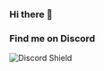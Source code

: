 ### Hi there 👋

### Find me on Discord
![Discord Shield](https://discord.c99.nl/widget/theme-4/583579616749420545.png?style=shield)

